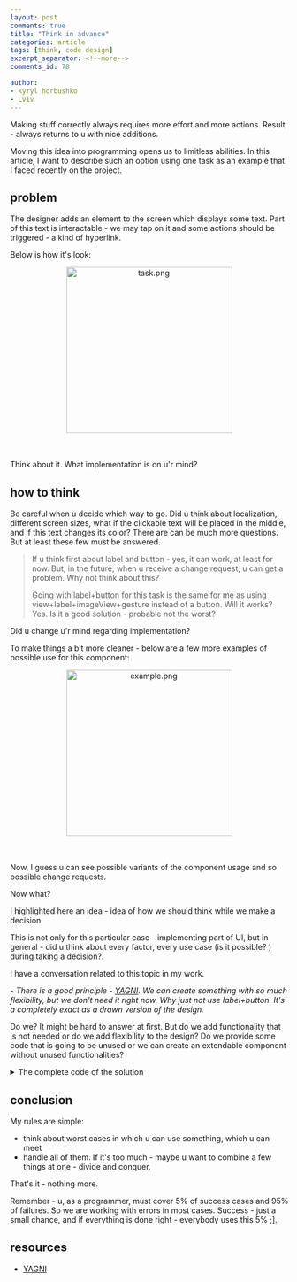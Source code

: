 ```yaml
---
layout: post
comments: true
title: "Think in advance"
categories: article
tags: [think, code design]
excerpt_separator: <!--more-->
comments_id: 78

author:
- kyryl horbushko
- Lviv
---
```


Making stuff correctly always requires more effort and more actions. Result - always returns to u with nice additions.
<!--more-->

Moving this idea into programming opens us to limitless abilities. In this article, I want to describe such an option using one task as an example that I faced recently on the project.

## problem

The designer adds an element to the screen which displays some text. Part of this text is interactable - we may tap on it and some actions should be triggered - a kind of hyperlink. 

Below is how it's look:

<div style="text-align:center">
<a href="{{site.baseurl}}/assets/posts/images/2022-05-12-think-in-advance/task.png">
<img src="{{site.baseurl}}/assets/posts/images/2022-05-12-think-in-advance/task.png" alt="task.png" width="300"/>
</a>
</div>
<br>
<br>

Think about it. What implementation is on u'r mind? 

## how to think

Be careful when u decide which way to go. Did u think about localization, different screen sizes, what if the clickable text will be placed in the middle, and if this text changes its color? There are can be much more questions. But at least these few must be answered.

> If u think first about label and button - yes, it can work, at least for now. But, in the future, when u receive a change request, u can get a problem. Why not think about this?
> 
> Going with label+button for this task is the same for me as using view+label+imageView+gesture instead of a button. Will it works? Yes. Is it a good solution - probable not the worst?

Did u change u'r mind regarding implementation?

To make things a bit more cleaner - below are a few more examples of possible use for this component:

<div style="text-align:center">
<a href="{{site.baseurl}}/assets/posts/images/2022-05-12-think-in-advance/example.png">
<img src="{{site.baseurl}}/assets/posts/images/2022-05-12-think-in-advance/example.png" alt="example.png" width="300"/>
</a>
</div>
<br>
<br>

Now, I guess u can see possible variants of the component usage and so possible change requests.

Now what? 

I highlighted here an idea - idea of how we should think while we make a decision. 

This is not only for this particular case - implementing part of UI, but in general - did u think about every factor, every use case (is it possible? ) during taking a decision?.

I have a conversation related to this topic in my work. 

*- There is a good principle - [YAGNI](https://en.wikipedia.org/wiki/You_aren%27t_gonna_need_it). We can create something with so much flexibility, but we don't need it right now. Why just not use label+button. It's a completely exact as a drawn version of the design.*

Do we? It might be hard to answer at first. But do we add functionality that is not needed or do we add flexibility to the design? Do we provide some code that is going to be unused or we can create an extendable component without unused functionalities? 

<details><summary> The complete code of the solution </summary>
<p>

{% highlight swift %}

public enum TappableLabelValue {

  case userDefined(String)
  case interactive(String)

  var value: String {
    switch self {
      case .userDefined(let val):
        return val
      case .interactive(let val):
        return val
    }
  }
}

public typealias UserDefinedValue = TappableLabelValue
public typealias Interactive = TappableLabelValue

final public class TappableLabel: UILabel {

  private enum Const {

    static let detectableAttributeName = "DetectableAttributeName"
  }

  public var detectableText: [TappableLabelValue] = [] {
    didSet {
      performPreparation()
    }
  }

  public var displayableContentText: String? {
    didSet {
      performPreparation()
    }
  }

  public var mainTextAttributes: [NSAttributedString.Key: Any] = [: ] {
    didSet {
      performPreparation()
    }
  }

  public var tappableTextAttributes: [NSAttributedString.Key: Any] = [: ] {
    didSet {
      performPreparation()
    }
  }

  public var didDetectTapOnText: ((UserDefinedValue, Interactive, NSRange) -> ())?

  private var tapGesture: UITapGestureRecognizer?

  // MARK: - Public

  public func clear() {
    displayableContentText = nil
    mainTextAttributes = [: ]
    tappableTextAttributes = [: ]
    didDetectTapOnText = nil
  }

  // MARK: - Private

  private func performPreparation() {
    if self.detectableText.isEmpty == false,
       self.displayableContentText?.isEmpty == false,
       self.mainTextAttributes.isEmpty == false,
       self.tappableTextAttributes.isEmpty == false {
      self.prepareDetection()
    }
  }

  private func prepareDetection() {
    guard let searchableString = self.displayableContentText else {
      return
    }

    let attributtedString = NSMutableAttributedString(
      string: searchableString,
      attributes: mainTextAttributes
    )

    detectableText.forEach { (interactiveText) in

      var attributesForDetection: [NSAttributedString.Key: Any] = [
        NSAttributedString.Key(rawValue: Const.detectableAttributeName): interactiveText as Any
      ]

      tappableTextAttributes.enumerated().forEach { (object) in
        attributesForDetection.updateValue(object.element.value, forKey: object.element.key)
      }

      for range in searchableString.rangesOfPattern(patternString: interactiveText.value) {
        if let tappableRange = searchableString.nsRange(from: range) {
          attributtedString.addAttributes(attributesForDetection, range: tappableRange)
        }
      }
    }

    if self.tapGesture == nil {
      setupTouch()
    }

    text = nil
    attributedText = attributtedString
  }

  private func setupTouch() {
    let tapGesture = UITapGestureRecognizer(
      target: self,
      action: #selector(TappableLabel.detectTouch(_:))
    )
    addGestureRecognizer(tapGesture)
    isUserInteractionEnabled = true
    self.tapGesture = tapGesture
  }

  @objc private func detectTouch(_ gesture: UITapGestureRecognizer) {
    guard let attributedText = attributedText, gesture.state == .ended else {
      return
    }

    let textContainer = NSTextContainer(size: bounds.size)
    textContainer.lineFragmentPadding = 0.0
    textContainer.lineBreakMode = lineBreakMode
    textContainer.maximumNumberOfLines = numberOfLines

    let layoutManager = NSLayoutManager()
    layoutManager.addTextContainer(textContainer)

    let textStorage = NSTextStorage(attributedString: attributedText)
    textStorage.addAttribute(
      NSAttributedString.Key.font,
      value: font as Any,
      range: NSMakeRange(0, attributedText.length)
    )
    textStorage.addLayoutManager(layoutManager)

    let locationOfTouchInLabel = gesture.location(in: gesture.view)

    let textBoundingBox = layoutManager.usedRect(for: textContainer)
    var alignmentOffset: CGFloat = 0
    switch textAlignment {
      case .left, .natural, .justified:
        alignmentOffset = 0.0
      case .center:
        alignmentOffset = 0.5
      case .right:
        alignmentOffset = 1.0
      default:
        break
    }

    let xOffset = ((bounds.size.width - textBoundingBox.size.width) * alignmentOffset) - textBoundingBox.origin.x
    let yOffset = ((bounds.size.height - textBoundingBox.size.height) * alignmentOffset) - textBoundingBox.origin.y
    let locationOfTouchInTextContainer = CGPoint(x: locationOfTouchInLabel.x - xOffset, y: locationOfTouchInLabel.y - yOffset)

    let characterIndex = layoutManager.characterIndex(
      for: locationOfTouchInTextContainer,
      in: textContainer,
      fractionOfDistanceBetweenInsertionPoints: nil
    )

    if characterIndex < textStorage.length {
      let tapRange = NSRange(location: characterIndex, length: 1)
      let substring = (self.attributedText?.string as NSString?)?.substring(with: tapRange)

      let attributeName = Const.detectableAttributeName
      let attributeValue = self.attributedText?
        .attribute(
          NSAttributedString.Key(rawValue: attributeName),
          at: characterIndex,
          effectiveRange: nil
        ) as? TappableLabelValue

      if let attributeValue = attributeValue,
         let substring = substring {
        DispatchQueue.main.async {
          self.didDetectTapOnText?(
            attributeValue,
            TappableLabelValue.interactive(substring),
            tapRange
          )
        }
      }
    }
  }
}

fileprivate extension String {

  // MARK: - String+RangeDetection

  func rangesOfPattern(patternString: String) -> [Range<Index>] {
    var ranges: [Range<Index>] = []

    let patternCharactersCount = patternString.count
    let strCharactersCount = self.count
    if strCharactersCount >= patternCharactersCount {

      for i in 0...(strCharactersCount - patternCharactersCount) {
        let from: Index = self.index(self.startIndex, offsetBy: i)
        if let toVal: Index = self.index(
          from,
          offsetBy: patternCharactersCount,
          limitedBy: self.endIndex
        ) {
          if patternString == self[from..<toVal] {
            ranges.append(from..<toVal)
          }
        }
      }
    }

    return ranges
  }

  func nsRange(from range: Range<String.Index>) -> NSRange? {
    let utf16view = self.utf16
    if let from = range.lowerBound.samePosition(in: utf16view),
       let toVal = range.upperBound.samePosition(in: utf16view) {
      return NSMakeRange(
        utf16view.distance(from: utf16view.startIndex, to: from),
        utf16view.distance(from: from, to: toVal)
      )
    }
    return nil
  }
}

{% endhighlight %}

Note: this solution was prepared few years ago, some ideas not mine - grab from web. just adapted for modern swift 5 (was swift 3 :] )

</p>
</details>

## conclusion

My rules are simple:

- think about worst cases in which u can use something, which u can meet
- handle all of them. If it's too much - maybe u want to combine a few things at one - divide and conquer.

That's it - nothing more.

Remember - u, as a programmer, must cover 5% of success cases and 95% of failures. So we are working with errors in most cases. Success - just a small chance, and if everything is done right - everybody uses this 5% ;].

## resources

* [YAGNI](https://en.wikipedia.org/wiki/You_aren%27t_gonna_need_it)
